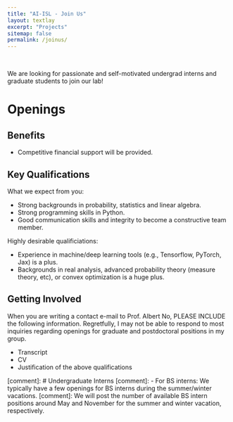 ```yaml
--- 
title: "AI-ISL - Join Us"
layout: textlay
excerpt: "Projects"
sitemap: false
permalink: /joinus/
---
```



<p> &nbsp; </p>

We are looking for passionate and self-motivated undergrad interns and graduate students to join our lab! 

# Openings

## Benefits
- Competitive financial support will be provided.

## Key Qualifications
What we expect from you:
- Strong backgrounds in probability, statistics and linear algebra.
- Strong programming skills in Python.
- Good communication skills and integrity to become a constructive team member.

Highly desirable qualificiations:
- Experience in machine/deep learning tools (e.g., Tensorflow, PyTorch, Jax) is a plus.
- Backgrounds in real analysis, advanced probability theory (measure theory, etc), or convex optimization is a huge plus.

## Getting Involved
When you are writing a contact e-mail to Prof. Albert No, PLEASE INCLUDE the following information.
Regretfully, I may not be able to respond to most inquiries regarding openings for graduate and postdoctoral positions in my group.

- Transcript
- CV
- Justification of the above qualifications

[comment]: # Undergraduate Interns
[comment]: - For BS interns: We typically have a few openings for BS interns during the summer/winter vacations.
[comment]:  We will post the number of available BS intern positions around May and November for the summer and winter vacation, respectively.
